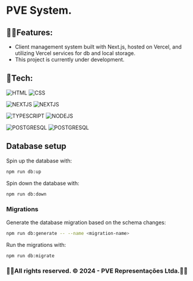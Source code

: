 <h1>PVE System.</h1>

<h2>🐱‍👤Features:</h2>

- Client management system built with Next.js, hosted on Vercel, and utilizing Vercel services for db and local storage.
- This project is currently under development.

<h2>🤖Tech:</h2>

![HTML](https://img.shields.io/badge/-HTML-05122A?style=flat&color=blue&logo=HTML5)
![CSS](https://img.shields.io/badge/-CSS-05122A?style=flat&color=blue&logo=CSS3)

![NEXTJS](https://img.shields.io/badge/-NextJS-05122A?style=flat&color=grey&logo=nextdotjs)
![NEXTJS](https://img.shields.io/badge/-Material.UI-05122A?style=flat&color=pink&logo=mui)

![TYPESCRIPT](https://img.shields.io/badge/-typeScript-05122A?style=flat&color=9cf&logo=TYPESCRIPT)
![NODEJS](https://img.shields.io/badge/-nodeJS-05122A?style=flat&color=9cf&logo=node.js)

![POSTGRESQL](https://img.shields.io/badge/-PostgreSql-05122A?style=flat&color=red&logo=POSTGRESQL)
![POSTGRESQL](https://img.shields.io/badge/-AWS-05122A?style=flat&color=darkblue&logo=amazonaws)

## Database setup

Spin up the database with:

```bash
npm run db:up
```

Spin down the database with:

```bash
npm run db:down
```

### Migrations

Generate the database migration based on the schema changes:

```bash
npm run db:generate -- --name <migration-name>
```

Run the migrations with:

```bash
npm run db:migrate
```

<h3>🐱‍🏍All rights reserved. © 2024 - PVE Representações Ltda.🐱‍🏍</h3>
